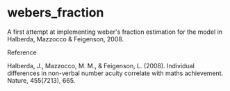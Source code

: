 # webers_fraction

A first attempt at implementing weber's fraction estimation for the model in Halberda, Mazzocco & Feigenson, 2008.

Reference

Halberda, J., Mazzocco, M. M., & Feigenson, L. (2008). Individual differences in non-verbal number acuity correlate with maths achievement. Nature, 455(7213), 665.
